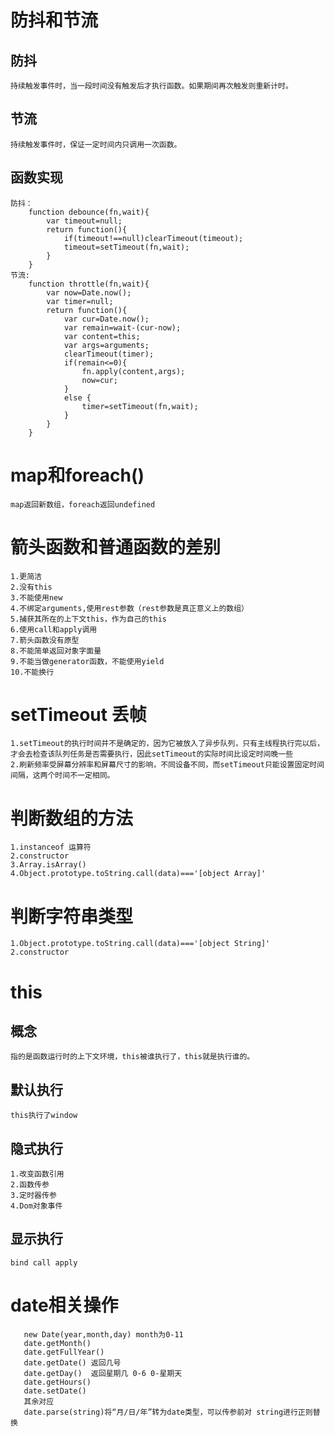 # 防抖和节流
## 防抖
    持续触发事件时，当一段时间没有触发后才执行函数。如果期间再次触发则重新计时。
## 节流
    持续触发事件时，保证一定时间内只调用一次函数。
## 函数实现
    防抖：
        function debounce(fn,wait){
            var timeout=null;
            return function(){
                if(timeout!==null)clearTimeout(timeout);
                timeout=setTimeout(fn,wait);
            }
        }
    节流:
        function throttle(fn,wait){
            var now=Date.now();
            var timer=null;
            return function(){
                var cur=Date.now();
                var remain=wait-(cur-now);
                var content=this;
                var args=arguments;
                clearTimeout(timer);
                if(remain<=0){
                    fn.apply(content,args);
                    now=cur;
                }
                else {
                    timer=setTimeout(fn,wait);
                }
            }
        }
# map和foreach()
    map返回新数组，foreach返回undefined
# 箭头函数和普通函数的差别
    1.更简洁
    2.没有this
    3.不能使用new
    4.不绑定arguments,使用rest参数（rest参数是真正意义上的数组）
    5.捕获其所在的上下文this，作为自己的this
    6.使用call和apply调用
    7.箭头函数没有原型
    8.不能简单返回对象字面量
    9.不能当做generator函数，不能使用yield
    10.不能换行
# setTimeout 丢帧
    1.setTimeout的执行时间并不是确定的，因为它被放入了异步队列，只有主线程执行完以后，才会去检查该队列任务是否需要执行，因此setTimeout的实际时间比设定时间晚一些
    2.刷新频率受屏幕分辨率和屏幕尺寸的影响，不同设备不同，而setTimeout只能设置固定时间间隔，这两个时间不一定相同。
# 判断数组的方法
    1.instanceof 运算符
    2.constructor
    3.Array.isArray()
    4.Object.prototype.toString.call(data)==='[object Array]'
# 判断字符串类型
    1.Object.prototype.toString.call(data)==='[object String]'
    2.constructor
# this
## 概念
    指的是函数运行时的上下文环境，this被谁执行了，this就是执行谁的。
## 默认执行
    this执行了window
## 隐式执行
    1.改变函数引用
    2.函数传参
    3.定时器传参
    4.Dom对象事件
## 显示执行
    bind call apply
# date相关操作
```
   new Date(year,month,day) month为0-11
   date.getMonth()
   date.getFullYear()
   date.getDate() 返回几号
   date.getDay()  返回星期几 0-6 0-星期天
   date.getHours()
   date.setDate()
   其余对应
   date.parse(string)将“月/日/年”转为date类型，可以传参前对 string进行正则替换
```
   
